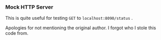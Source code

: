 ### Mock HTTP Server
This is quite useful for testing `GET` to `localhost:8090/status` .

Apologies for not mentioning the original author. I forgot who I stole this code from. 
